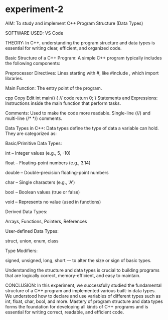# experiment-2
AIM: 
To study and implement C++ Program Structure (Data Types)

SOFTWARE USED:
VS Code

THEORY: 
In C++, understanding the program structure and data types is essential for writing clear, efficient, and organized code.

Basic Structure of a C++ Program:
A simple C++ program typically includes the following components:

Preprocessor Directives:
Lines starting with #, like #include <iostream>, which import libraries.

Main Function:
The entry point of the program.

cpp
Copy
Edit
int main() {
    // code
    return 0;
}
Statements and Expressions:
Instructions inside the main function that perform tasks.

Comments:
Used to make the code more readable.
Single-line (//) and multi-line (/* */) comments.

Data Types in C++:
Data types define the type of data a variable can hold. They are categorized as:

Basic/Primitive Data Types:

int – Integer values (e.g., 5, -10)

float – Floating-point numbers (e.g., 3.14)

double – Double-precision floating-point numbers

char – Single characters (e.g., 'A')

bool – Boolean values (true or false)

void – Represents no value (used in functions)

Derived Data Types:

Arrays, Functions, Pointers, References

User-defined Data Types:

struct, union, enum, class

Type Modifiers:

signed, unsigned, long, short — to alter the size or sign of basic types.

Understanding the structure and data types is crucial to building programs that are logically correct, memory-efficient, and easy to maintain.

CONCLUSION:
In this experiment, we successfully studied the fundamental structure of a C++ program and implemented various built-in data types. We understood how to declare and use variables of different types such as int, float, char, bool, and more. Mastery of program structure and data types forms the foundation for developing all kinds of C++ programs and is essential for writing correct, readable, and efficient code.
